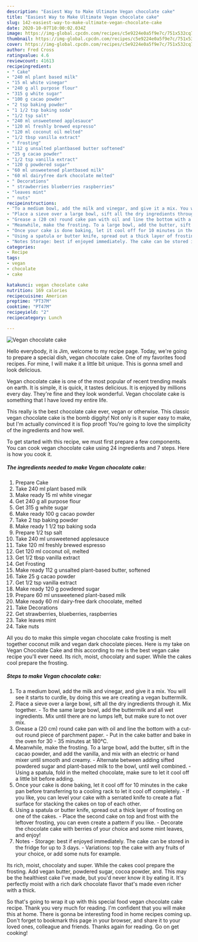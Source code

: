 ```yaml
---
description: "Easiest Way to Make Ultimate Vegan chocolate cake"
title: "Easiest Way to Make Ultimate Vegan chocolate cake"
slug: 142-easiest-way-to-make-ultimate-vegan-chocolate-cake
date: 2020-10-07T10:00:02.034Z
image: https://img-global.cpcdn.com/recipes/c5e9224e0a5f9e7c/751x532cq70/vegan-chocolate-cake-recipe-main-photo.jpg
thumbnail: https://img-global.cpcdn.com/recipes/c5e9224e0a5f9e7c/751x532cq70/vegan-chocolate-cake-recipe-main-photo.jpg
cover: https://img-global.cpcdn.com/recipes/c5e9224e0a5f9e7c/751x532cq70/vegan-chocolate-cake-recipe-main-photo.jpg
author: Fred Cross
ratingvalue: 4.6
reviewcount: 41613
recipeingredient:
- " Cake"
- "240 ml plant based milk"
- "15 ml white vinegar"
- "240 g all purpose flour"
- "315 g white sugar"
- "100 g cacao powder"
- "2 tsp baking powder"
- "1 1/2 tsp baking soda"
- "1/2 tsp salt"
- "240 ml unsweetened applesauce"
- "120 ml freshly brewed espresso"
- "120 ml coconut oil melted"
- "1/2 tbsp vanilla extract"
- " Frosting"
- "112 g unsalted plantbased butter softened"
- "25 g cacao powder"
- "1/2 tsp vanilla extract"
- "120 g powdered sugar"
- "60 ml unsweetened plantbased milk"
- "60 ml dairyfree dark chocolate melted"
- " Decorations"
- " strawberries blueberries raspberries"
- "leaves mint"
- " nuts"
recipeinstructions:
- "To a medium bowl, add the milk and vinegar, and give it a mix. You will see it starts to curdle, by doing this we are creating a vegan buttermilk."
- "Place a sieve over a large bowl, sift all the dry ingredients through it. Mix together. To the same large bowl, add the buttermilk and all wet ingredients. Mix until there are no lumps left, but make sure to not over mix."
- "Grease a (20 cm) round cake pan with oil and line the bottom with a cut-out round piece of parchment paper.  Put in the cake batter and bake in the oven for 30 - 35 minutes at 180°C."
- "Meanwhile, make the frosting. To a large bowl, add the butter, sift in the cacao powder, and add the vanilla, and mix with an electric or hand mixer until smooth and creamy. Alternate between adding sifted powdered sugar and plant-based milk to the bowl, until well combined. Using a spatula, fold in the melted chocolate, make sure to let it cool off a little bit before adding."
- "Once your cake is done baking, let it cool off for 10 minutes in the cake pan before transferring to a cooling rack to let it cool off completely. If you like, you can level your cake with a serrated knife to create a flat surface for stacking the cakes on top of each other."
- "Using a spatula or butter knife, spread out a thick layer of frosting on one of the cakes. Place the second cake on top and frost with the leftover frosting, you can even create a pattern if you like. Decorate the chocolate cake with berries of your choice and some mint leaves, and enjoy!"
- "Notes Storage: best if enjoyed immediately. The cake can be stored in the fridge for up to 3 days.  Variations: top the cake with any fruits of your choice, or add some nuts for example."
categories:
- Recipe
tags:
- vegan
- chocolate
- cake

katakunci: vegan chocolate cake 
nutrition: 169 calories
recipecuisine: American
preptime: "PT37M"
cooktime: "PT47M"
recipeyield: "2"
recipecategory: Lunch

---
```



![Vegan chocolate cake](https://img-global.cpcdn.com/recipes/c5e9224e0a5f9e7c/751x532cq70/vegan-chocolate-cake-recipe-main-photo.jpg)

Hello everybody, it is Jim, welcome to my recipe page. Today, we're going to prepare a special dish, vegan chocolate cake. One of my favorites food recipes. For mine, I will make it a little bit unique. This is gonna smell and look delicious.

Vegan chocolate cake is one of the most popular of recent trending meals on earth. It is simple, it is quick, it tastes delicious. It is enjoyed by millions every day. They're fine and they look wonderful. Vegan chocolate cake is something that I have loved my entire life.

This really is the best chocolate cake ever, vegan or otherwise. This classic vegan chocolate cake is the bomb diggity! Not only is it super easy to make, but I&#39;m actually convinced it is flop proof! You&#39;re going to love the simplicity of the ingredients and how well.


To get started with this recipe, we must first prepare a few components. You can cook vegan chocolate cake using 24 ingredients and 7 steps. Here is how you cook it.

<!--inarticleads1-->

##### The ingredients needed to make Vegan chocolate cake:

1. Prepare  Cake
1. Take 240 ml plant based milk
1. Make ready 15 ml white vinegar
1. Get 240 g all purpose flour
1. Get 315 g white sugar
1. Make ready 100 g cacao powder
1. Take 2 tsp baking powder
1. Make ready 1 1/2 tsp baking soda
1. Prepare 1/2 tsp salt
1. Take 240 ml unsweetened applesauce
1. Take 120 ml freshly brewed espresso
1. Get 120 ml coconut oil, melted
1. Get 1/2 tbsp vanilla extract
1. Get  Frosting
1. Make ready 112 g unsalted plant-based butter, softened
1. Take 25 g cacao powder
1. Get 1/2 tsp vanilla extract
1. Make ready 120 g powdered sugar
1. Prepare 60 ml unsweetened plant-based milk
1. Make ready 60 ml dairy-free dark chocolate, melted
1. Take  Decorations
1. Get  strawberries, blueberries, raspberries
1. Take leaves mint
1. Take  nuts


All you do to make this simple vegan chocolate cake frosting is melt together coconut milk and vegan dark chocolate pieces. Here is my take on Vegan Chocolate Cake and this according to me is the best vegan cake recipe you&#39;ll ever need. Its rich, moist, chocolaty and super. While the cakes cool prepare the frosting. 

<!--inarticleads2-->

##### Steps to make Vegan chocolate cake:

1. To a medium bowl, add the milk and vinegar, and give it a mix. You will see it starts to curdle, by doing this we are creating a vegan buttermilk.
1. Place a sieve over a large bowl, sift all the dry ingredients through it. Mix together. - To the same large bowl, add the buttermilk and all wet ingredients. Mix until there are no lumps left, but make sure to not over mix.
1. Grease a (20 cm) round cake pan with oil and line the bottom with a cut-out round piece of parchment paper.  - Put in the cake batter and bake in the oven for 30 - 35 minutes at 180°C.
1. Meanwhile, make the frosting. To a large bowl, add the butter, sift in the cacao powder, and add the vanilla, and mix with an electric or hand mixer until smooth and creamy. - Alternate between adding sifted powdered sugar and plant-based milk to the bowl, until well combined. - Using a spatula, fold in the melted chocolate, make sure to let it cool off a little bit before adding.
1. Once your cake is done baking, let it cool off for 10 minutes in the cake pan before transferring to a cooling rack to let it cool off completely. - If you like, you can level your cake with a serrated knife to create a flat surface for stacking the cakes on top of each other.
1. Using a spatula or butter knife, spread out a thick layer of frosting on one of the cakes. - Place the second cake on top and frost with the leftover frosting, you can even create a pattern if you like. - Decorate the chocolate cake with berries of your choice and some mint leaves, and enjoy!
1. Notes - Storage: best if enjoyed immediately. The cake can be stored in the fridge for up to 3 days.  - Variations: top the cake with any fruits of your choice, or add some nuts for example.


Its rich, moist, chocolaty and super. While the cakes cool prepare the frosting. Add vegan butter, powdered sugar, cocoa powder, and. This may be the healthiest cake I&#39;ve made, but you&#39;d never know it by eating it. It&#39;s perfectly moist with a rich dark chocolate flavor that&#39;s made even richer with a thick. 

So that's going to wrap it up with this special food vegan chocolate cake recipe. Thank you very much for reading. I'm confident that you will make this at home. There is gonna be interesting food in home recipes coming up. Don't forget to bookmark this page in your browser, and share it to your loved ones, colleague and friends. Thanks again for reading. Go on get cooking!
